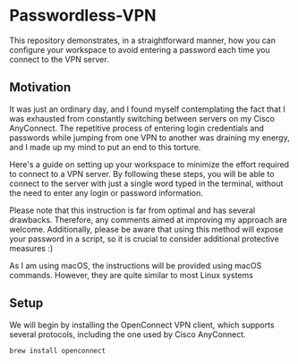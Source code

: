 # Passwordless-VPN

This repository demonstrates, in a straightforward manner, how you can configure your workspace to avoid entering a password each time you connect to the VPN server.

## Motivation

It was just an ordinary day, and I found myself contemplating the fact that I was exhausted from constantly switching between servers on my Cisco AnyConnect. The repetitive process of entering login credentials and passwords while jumping from one VPN to another was draining my energy, and I made up my mind to put an end to this torture.

Here's a guide on setting up your workspace to minimize the effort required to connect to a VPN server. By following these steps, you will be able to connect to the server with just a single word typed in the terminal, without the need to enter any login or password information.

Please note that this instruction is far from optimal and has several drawbacks. Therefore, any comments aimed at improving my approach are welcome. Additionally, please be aware that using this method will expose your password in a script, so it is crucial to consider additional protective measures :)

As I am using macOS, the instructions will be provided using macOS commands. However, they are quite similar to most Linux systems

## Setup


We will begin by installing the OpenConnect VPN client, which supports several protocols, including the one used by Cisco AnyConnect.

```bash
brew install openconnect
```

